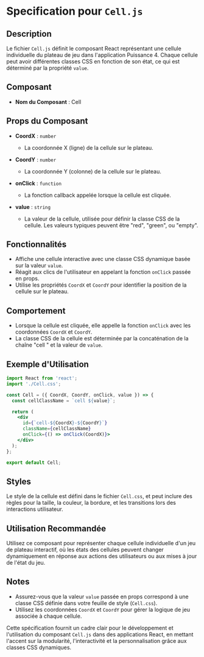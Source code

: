 # Specification pour `Cell.js`

## Description
Le fichier `Cell.js` définit le composant React représentant une cellule individuelle du plateau de jeu dans l'application Puissance 4. Chaque cellule peut avoir différentes classes CSS en fonction de son état, ce qui est déterminé par la propriété `value`.

## Composant
- **Nom du Composant** : Cell

## Props du Composant
- **CoordX** : `number`
  - La coordonnée X (ligne) de la cellule sur le plateau.

- **CoordY** : `number`
  - La coordonnée Y (colonne) de la cellule sur le plateau.

- **onClick** : `function`
  - La fonction callback appelée lorsque la cellule est cliquée.

- **value** : `string`
  - La valeur de la cellule, utilisée pour définir la classe CSS de la cellule. Les valeurs typiques peuvent être "red", "green", ou "empty".

## Fonctionnalités
- Affiche une cellule interactive avec une classe CSS dynamique basée sur la valeur `value`.
- Réagit aux clics de l'utilisateur en appelant la fonction `onClick` passée en props.
- Utilise les propriétés `CoordX` et `CoordY` pour identifier la position de la cellule sur le plateau.

## Comportement
- Lorsque la cellule est cliquée, elle appelle la fonction `onClick` avec les coordonnées `CoordX` et `CoordY`.
- La classe CSS de la cellule est déterminée par la concaténation de la chaîne "cell " et la valeur de `value`.

## Exemple d'Utilisation
```jsx
import React from 'react';
import './Cell.css';

const Cell = ({ CoordX, CoordY, onClick, value }) => {
  const cellClassName = `cell ${value}`;

  return (
    <div
      id={`cell-${CoordX}-${CoordY}`}
      className={cellClassName}
      onClick={() => onClick(CoordX)}>
    </div>
  );
};

export default Cell;
```

## Styles
Le style de la cellule est défini dans le fichier `Cell.css`, et peut inclure des règles pour la taille, la couleur, la bordure, et les transitions lors des interactions utilisateur.

## Utilisation Recommandée
Utilisez ce composant pour représenter chaque cellule individuelle d'un jeu de plateau interactif, où les états des cellules peuvent changer dynamiquement en réponse aux actions des utilisateurs ou aux mises à jour de l'état du jeu.

## Notes
- Assurez-vous que la valeur `value` passée en props correspond à une classe CSS définie dans votre feuille de style (`Cell.css`).
- Utilisez les coordonnées `CoordX` et `CoordY` pour gérer la logique de jeu associée à chaque cellule.

Cette spécification fournit un cadre clair pour le développement et l'utilisation du composant `Cell.js` dans des applications React, en mettant l'accent sur la modularité, l'interactivité et la personnalisation grâce aux classes CSS dynamiques.